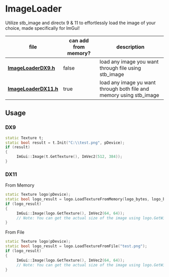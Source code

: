 # ImageLoader
Utilize stb_image and directx 9 & 11 to effortlessly load the image of your choice, made specifically for ImGui!

file    | can add from memory? | description
--------------------- | --- | --------------------------------
**[ImageLoaderDX9.h](imageloaderdx9.h)** | false | load any image you want through file using stb_image
**[ImageLoaderDX11.h](imageloaderdx11.h)** | true | load any image yu want through both file and memory using stb_image

## Usage

### DX9

```cpp
static Texture t;
static bool result = t.Init("C:\\test.png", pDevice);
if (result)
{
     ImGui::Image(t.GetTexture(), ImVec2(512, 384));
}
```

### DX11

From Memory
```cpp
static Texture logo(pDevice);
static bool logo_result = logo.LoadTextureFromMemory(logo_bytes, logo_bytes_size);
if (logo_result)
{
     ImGui::Image(logo.GetTexture(), ImVec2(64, 64));
     // Note: You can get the actual size of the image using logo.GetWidth() and Logo.GetHeight()
}
```

From File
```cpp
static Texture logo(pDevice);
static bool logo_result = logo.LoadTextureFromFile("test.png");
if (logo_result)
{
     ImGui::Image(logo.GetTexture(), ImVec2(64, 64));
     // Note: You can get the actual size of the image using logo.GetWidth() and Logo.GetHeight()
}
```

